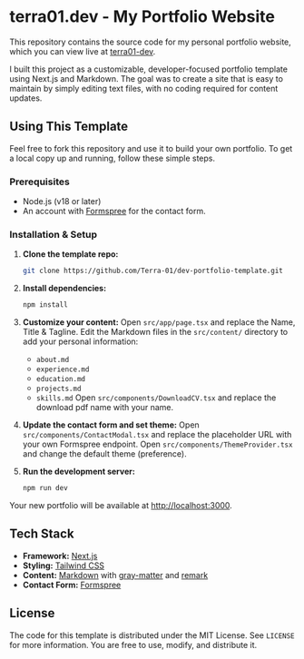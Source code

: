# terra01.dev - My Portfolio Website

This repository contains the source code for my personal portfolio website, which you can view live at [terra01-dev](https://github.com/Terra-01/terra01-dev). 

I built this project as a customizable, developer-focused portfolio template using Next.js and Markdown. The goal was to create a site that is easy to maintain by simply editing text files, with no coding required for content updates.

## Using This Template

Feel free to fork this repository and use it to build your own portfolio. To get a local copy up and running, follow these simple steps.

### Prerequisites

- Node.js (v18 or later)
- An account with [Formspree](https://formspree.io/) for the contact form.

### Installation & Setup

1.  **Clone the template repo:**
    ```sh
    git clone https://github.com/Terra-01/dev-portfolio-template.git
    ```
2.  **Install dependencies:**
    ```sh
    npm install
    ```
3.  **Customize your content:**
    Open `src/app/page.tsx` and replace the Name, Title & Tagline.
    Edit the Markdown files in the `src/content/` directory to add your personal information:
    - `about.md`
    - `experience.md`
    - `education.md`
    - `projects.md`
    - `skills.md`
    Open `src/components/DownloadCV.tsx` and replace the download pdf name with your name.

4.  **Update the contact form and set theme:**
    Open `src/components/ContactModal.tsx` and replace the placeholder URL with your own Formspree endpoint.
     Open `src/components/ThemeProvider.tsx` and change the default theme (preference).

5.  **Run the development server:**
    ```sh
    npm run dev
    ```

Your new portfolio will be available at [http://localhost:3000](http://localhost:3000).

## Tech Stack

- **Framework:** [Next.js](https://nextjs.org/)
- **Styling:** [Tailwind CSS](https://tailwindcss.com/)
- **Content:** [Markdown](https://www.markdownguide.org/) with [gray-matter](https://github.com/jonschlinkert/gray-matter) and [remark](https://remark.js.org/)
- **Contact Form:** [Formspree](https://formspree.io/)

## License

The code for this template is distributed under the MIT License. See `LICENSE` for more information. You are free to use, modify, and distribute it.